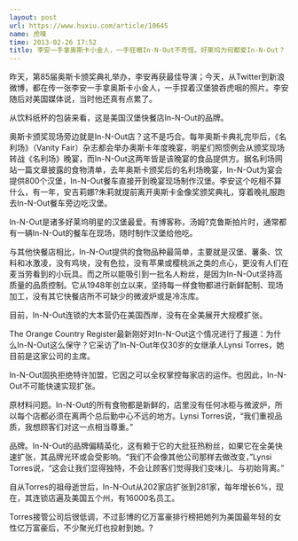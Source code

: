 ```yaml
---
layout: post
url: https://www.huxiu.com/article/10645
name: 虎嗅
time: 2013-02-26 17:52
title: 李安一手拿奥斯卡小金人，一手狂嚼In-N-Out不奇怪。好莱坞为何都爱In-N-Out？
---
```

昨天，第85届奥斯卡颁奖典礼举办，李安再获最佳导演；今天，从Twitter到新浪微博，都在传一张李安一手拿奥斯卡小金人，一手捏着汉堡狼吞虎咽的照片。李安随后对美国媒体说，当时他还真有点累了。

从饮料纸杯的包装来看，这是美国汉堡快餐店In-N-Out的品牌。

奥斯卡颁奖现场旁边就是In-N-Out店？这不是巧合。每年奥斯卡典礼完毕后，《名利场》（Vanity Fair）杂志都会举办奥斯卡年度晚宴，明星们照惯例会从颁奖现场转战《名利场》晚宴，而In-N-Out这两年皆是该晚宴的食品提供方。据名利场网站一篇文章披露的食物清单，去年奥斯卡颁奖后的名利场晚宴，In-N-Out为宴会提供800个汉堡，In-N-Out餐车直接开到晚宴现场制作汉堡。李安这个吃相不算什么，有一年，安吉莉娜?朱莉就提前离开奥斯卡金像奖颁奖典礼，穿着晚礼服跑去In-N-Out餐车旁边吃汉堡。

In-N-Out是诸多好莱坞明星的汉堡最爱。有博客称，汤姆?克鲁斯拍片时，通常都有一辆In-N-Out的餐车在现场，随时制作汉堡给他吃。

与其他快餐店相比，In-N-Out提供的食物品种最简单，主要就是汉堡、薯条、饮料和冰激凌，没有鸡块，没有色拉，没有苹果或樱桃派之类的点心，更没有人们在麦当劳看到的小玩具。而之所以能吸引到一批名人粉丝，是因为In-N-Out坚持高质量的品质控制。它从1948年创立以来，坚持每一样食物都进行新鲜配制、现场加工，没有其它快餐店所不可缺少的微波炉或是冷冻库。

目前，In-N-Out连锁的大本营仍在美国西岸，没有在全美展开大规模扩张。

The Orange Country Register最新刚好对In-N-Out这个情况进行了报道：为什么In-N-Out这么保守？它采访了In-N-Out年仅30岁的女继承人Lynsi Torres，她目前是这家公司的主席。

In-N-Out固执拒绝特许加盟，它因之可以全权掌控每家店的运作。也因此，In-N-Out不可能快速实现扩张。

原材料问题。In-N-Out的所有食物都是新鲜的，店里没有任何冰柜与微波炉，所以每个店都必须在离两个总后勤中心不远的地方。Lynsi Torres说，“我们重视品质，我想顾客们对这一点相当尊重。”

品牌。In-N-Out的品牌偏精英化，这有赖于它的大批狂热粉丝，如果它在全美快速扩张，其品牌光环或会受影响。“我们不会像其他公司那样去做改变，”Lynsi Torres说，“这会让我们显得独特，不会让顾客们觉得我们变味儿、与初始背离。”

自从Torres的祖母逝世后，In-N-Out从202家店扩张到281家，每年增长6%，现在，其连锁店遍及美国五个州，有16000名员工。

Torres接管公司后很低调，不过彭博的亿万富豪排行榜把她列为美国最年轻的女性亿万富豪后，不少聚光灯也投射到她。?

